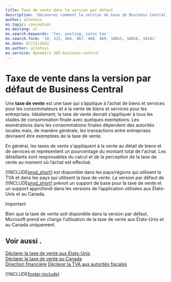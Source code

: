 ```yaml
---
title: Taxe de vente dans la version par défaut
description: 'Découvrez comment la version de base de Business Central prend en charge la taxe de vente, et obtenez une description du concept de base.'
author: altotovi
ms.topic: conceptual
ms.devlang: al
ms.search.keywords: 'tax, posting, sales tax'
ms.search.form: '10, 315, 466, 467, 468, 469, 10015, 10016, 10101'
ms.date: 07/21/2022
ms.author: altotovi
ms.service: dynamics-365-business-central
---
```


# Taxe de vente dans la version par défaut de Business Central

Une **taxe de vente** est une taxe qui s’applique à l’achat de biens et services pour les consommateurs et à la vente de biens et services pour les entreprises. Idéalement, la taxe de vente devrait s’appliquer à tous les stades de consommation finale avec quelques exemptions. Les exonérations dans les consommations finales dépendent des autorités locales mais, de manière générale, les transactions entre entreprises devraient être exemptées de la taxe de vente.  

En général, les taxes de vente s'appliquent à la vente au détail de biens et de services et représentent un pourcentage du montant total de l'achat. Les détaillants sont responsables du calcul et de la perception de la taxe de vente au moment où l’achat est effectué.  

[!INCLUDE[prod_short](includes/prod_short.md)] est disponible dans les pays/régions qui utilisent la TVA et dans les pays qui utilisent la taxe de vente. La version par défaut de [!INCLUDE[prod_short](includes/prod_short.md)] prévoit un support de base pour la taxe de vente et un support approfondi dans les versions de l’application utilisées aux États-Unis et au Canada.

> [!IMPORTANT]
> Bien que la taxe de vente soit disponible dans la version par défaut, Microsoft prend en charge l’utilisation de la taxe de vente aux États-Unis et au Canada uniquement.

## Voir aussi .

[Déclarer la taxe de vente aux États-Unis](localfunctionality/UnitedStates/us-sales-tax.md)  
[Déclarer la taxe de vente au Canada](localfunctionality/canada/ca-sales-tax.md)  
[Direction financière](finance.md)
[Déclarer la TVA aux autorités fiscales](finance-how-report-vat.md)

[!INCLUDE[footer-include](includes/footer-banner.md)]
